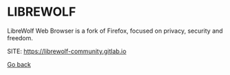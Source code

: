 # LIBREWOLF

 LibreWolf Web Browser is a fork of Firefox, focused on privacy, security and freedom.
 
 SITE: https://librewolf-community.gitlab.io

 [Go back](https://portable-linux-apps.github.io/apps.html)
